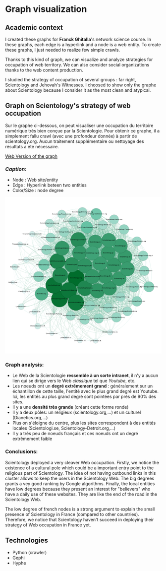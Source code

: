 # Graph visualization

## Academic context
I created these graphs for **Franck Ghitalla**'s network science course. In these graphs, each edge is a hyperlink and a node is a web entity. To create these graphs, I just needed to realize few simple crawls.

Thanks to this kind of graph, we can visualize and analyze strategies for occupation of web territory. We can also consider social organizations thanks to the web content production.

I studied the strategy of occupation of several groups : far right, Scientology and Jehovah's Witnesses. I choosed to show only the graphe about Scientology because I consider it as the most clean and atypical.

## Graph on Scientology's strategy of web occupation
Sur le graphe ci-dessous, on peut visualiser une occupation du territoire numérique très bien conçue par la Scientologie. Pour obtenir ce graphe, il a simplement fallu crawl (avec une profondeur donnée) à partir de scientology.org. Aucun traitement supplémentaire ou nettoyage des résultats a été nécessaire.

[Web Version of the graph](Scientologie/index.html)

### *Caption*: 

* Node : Web site/entity
* Edge : Hyperlink beteen two entities
* Color/Size : node degree

![Graphe Scientologie](uploads/images/sciento.png)

### Graph analysis: 
* Le Web de la Scientologie **ressemble à un sorte intranet**, il n'y a aucun lien qui se dirige vers le Web *classique* tel que *Youtube*, etc.
* Les noeuds ont un **degré extrêmement grand** : généralement sur un échantillon de cette taille, l'entité avec le plus grand degré est Youtube. 
Ici, les entités au plus grand degré sont pointées par près de 90% des sites.
* Il y a une **densité très grande** (créant cette forme ronde)
* Il y a deux pôles: un religieux (scientology.org,...) et un culturel (Dianetics.org,...)
* Plus on s'éloigne du centre, plus les sites correspondent à des entités locales (Scientologi.se, Scientology-Detroit.org,...)
* Il y a très peu de noeuds français et ces noeuds ont un degré extrêmement faible

### Conclusions:
Scientology deployed a very cleaver Web occupation. Firstly, we notice the existence of a cultural pole which could be a important entry point to the religious part of Scientology. The idea of not having outbound links in this cluster allows to keep the users in the Scientology Web. The big degrees grants a vey good ranking by Google algorithms. Finally, the local entities have low degrees because they present an interest for "believers" who have a daily use of these websites. They are like the end of the road in the Scientology Web. 

The low degree of french nodes is a strong argument to explain the small presence of Scientology in France (compared to other countries). Therefore, we notice that Scientology haven't succeed in deploying their strategy of Web occupation in France yet.

## Technologies
* Python (crawler)
* Gephi
* Hyphe
